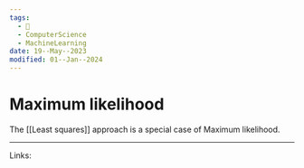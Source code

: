 ```yaml
---
tags:
  - 🌱
  - ComputerScience
  - MachineLearning
date: 19--May--2023
modified: 01--Jan--2024
---
```


# Maximum likelihood

The [[Least squares]] approach is a special case of Maximum likelihood.

---
Links: 